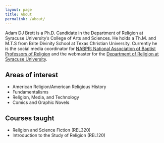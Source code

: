 ```yaml
---
layout: page
title: About
permalink: /about/
---
```



Adam DJ Brett is a Ph.D. Candidate in the Department of Religion at Syracuse University’s College of Arts and Sciences. He holds a Th.M. and M.T.S from Brite Divinity School at Texas Christian University. Currently he is the social media coordinator for [NABPR: National Association of Baptist Professors of Religion](http://nabpr.org/) and the webmaster for the [Department of Religion at Syracuse University](http://religion.syr.edu/).


## Areas of interest
* American Religion/American Religious History
* Fundamentalisms
* Religion, Media, and Technology
* Comics and Graphic Novels

## Courses taught
* Religion and Science Fiction (REL320)
* Introduction to the Study of Religion (REL120)

